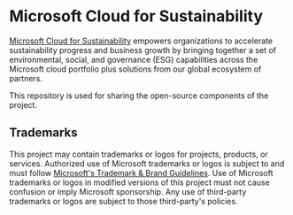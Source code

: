 # Microsoft Cloud for Sustainability

[Microsoft Cloud for Sustainability](https://www.microsoft.com/en-us/sustainability/cloud) empowers organizations to accelerate sustainability progress and business growth by bringing together a set of environmental, social, and governance (ESG) capabilities across the Microsoft cloud portfolio plus solutions from our global ecosystem of partners.

This repository is used for sharing the open-source components of the project.

## Trademarks

This project may contain trademarks or logos for projects, products, or services. Authorized use of Microsoft 
trademarks or logos is subject to and must follow 
[Microsoft's Trademark & Brand Guidelines](https://www.microsoft.com/en-us/legal/intellectualproperty/trademarks/usage/general).
Use of Microsoft trademarks or logos in modified versions of this project must not cause confusion or imply Microsoft sponsorship.
Any use of third-party trademarks or logos are subject to those third-party's policies.
